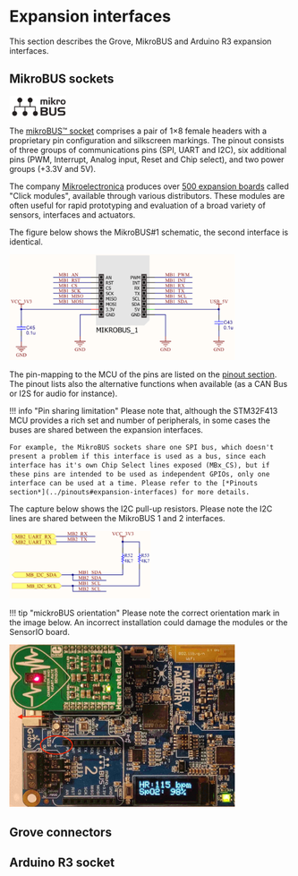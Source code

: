 # Expansion interfaces

This section describes the Grove, MikroBUS and Arduino R3 expansion interfaces. 

## MikroBUS sockets

<img src="/images/sensorio/MBus-logo.png" class="img-left" width="20%" > 

The [mikroBUS™ socket](https://download.mikroe.com/documents/standards/mikrobus/mikrobus-standard-specification-v200.pdf) comprises a pair of 1×8 female headers with a proprietary pin configuration and silkscreen markings. The pinout consists of three groups of communications pins (SPI, UART and I2C), six additional pins (PWM, Interrupt, Analog input, Reset and Chip select), and two power groups (+3.3V and 5V). 

The company [Mikroelectronica](https://www.mikroe.com) produces over [500 expansion boards](https://www.mikroe.com/click) called "Click modules", available through various distributors. These modules are often useful for rapid prototyping and evaluation of a broad variety of sensors, interfaces and actuators.

The figure below shows the MikroBUS#1 schematic, the second interface is identical. 

<img src="/images/sensorio/MikroBUS_1.png" class="img-center" width="80%" > 

The pin-mapping to the MCU of the pins are listed on the [pinout section](../pinouts#mikrobus). The pinout lists also the alternative functions when available (as a CAN Bus or I2S for audio for instance).

!!! info "Pin sharing limitation"
	Please note that, although the STM32F413 MCU provides a rich set and number of peripherals, in some cases the buses are shared between the expansion interfaces. 

	For example, the MikroBUS sockets share one SPI bus, which doesn't present a problem if this interface is used as a bus, since each interface has it's own Chip Select lines exposed (MBx_CS), but if these pins are intended to be used as independent GPIOs, only one interface can be used at a time. Please refer to the [*Pinouts section*](../pinouts#expansion-interfaces) for more details.

The capture below shows the I2C pull-up resistors. Please note the I2C lines are shared between the MikroBUS 1 and 2 interfaces.

<img src="/images/sensorio/MBus-I2C.png" class="img-center" width="50%" > 

!!! tip "mickroBUS orientation"
	Please note the correct orientation mark in the image below. An incorrect installation could damage the modules or the SensorIO board.

<img src="/images/sensorio/MB-orientation.jpg" class="img-center" width="80%" > 

## Grove connectors

## Arduino R3 socket	


